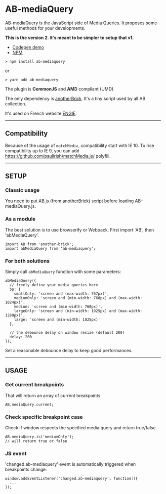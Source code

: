 # AB-mediaQuery
AB-mediaQuery is the JavaScript side of Media Queries. It proposes some useful methods for your developments.

**This is the version 2. It's meant to be simpler to setup that v1.**

- [Codepen demo](https://codepen.io/lordfpx/pen/MeaWmV?editors=0010)
- [NPM](https://www.npmjs.com/package/ab-mediaquery)

```
> npm install ab-mediaquery
```
or
```
> yarn add ab-mediaquery
```

The plugin is **CommonJS** and **AMD** compliant (UMD).

The only dependency is [anotherBrick](https://github.com/lordfpx/AB#readme). It's a tiny script used by all AB collection.

It's used on French website [ENGIE](https://particuliers.engie.fr/).

---

## Compatibility

Because of the usage of `matchMedia`, compatibility start with IE 10. To rise compatibility up to IE 9, you can add https://github.com/paulirish/matchMedia.js/ polyfill.

---

## SETUP

### Classic usage
You need to put AB.js (from [anotherBrick](https://github.com/lordfpx/AB)) script before loading AB-mediaQuery.js.

### As a module
The best solution is to use browserify or Webpack. First import 'AB', then 'abMediaQuery'.

```
import AB from 'another-brick';
import abMediaQuery from 'ab-mediaquery';
```

### For both solutions
Simply call `abMediaQuery` function with some parameters:
```
abMediaQuery({
  // freely define your media queries here
  bp: {
    smallOnly: 'screen and (max-width: 767px)',
    mediumOnly: 'screen and (min-width: 768px) and (max-width: 1024px)',
    medium: 'screen and (min-width: 768px)',
    largeOnly: 'screen and (min-width: 1025px) and (max-width: 1280px)',
    large: 'screen and (min-width: 1025px)'
  },

  // the debounce delay on window resize (default 200)
  delay: 200
});
```

Set a reasonable debounce delay to keep good performances.

---

## USAGE

### Get current breakpoints
That will return an array of current breakpoints
```
AB.mediaQuery.current;
```

### Check specific breakpoint case
Check if window respects the specified media query and return true/false.

```
AB.mediaQuery.is('mediumOnly');
// will return true or false
```

### JS event
'changed.ab-mediaquery' event is automatically triggered when breakpoints change:

```
window.addEventListener('changed.ab-mediaquery', function(){
  ...
});
```

